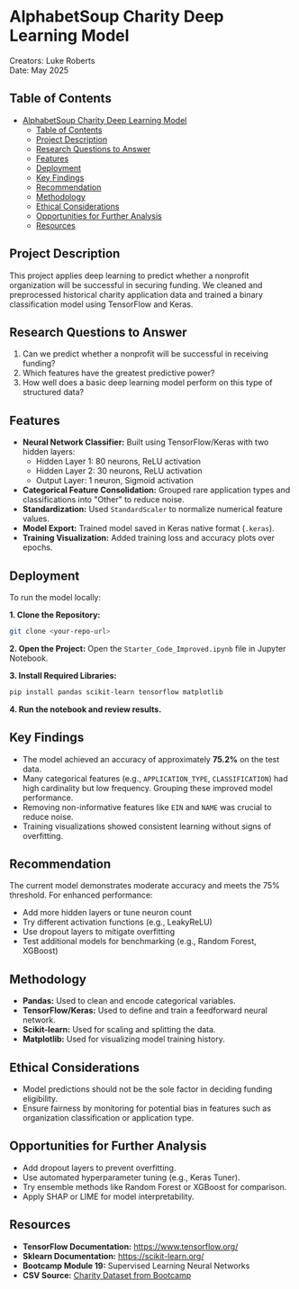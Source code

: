 
# AlphabetSoup Charity Deep Learning Model  
Creators: Luke Roberts  
Date: May 2025  

## Table of Contents
- [AlphabetSoup Charity Deep Learning Model](#alphabetsoup-charity-deep-learning-model)
  - [Table of Contents](#table-of-contents)
  - [Project Description](#project-description)
  - [Research Questions to Answer](#research-questions-to-answer)
  - [Features](#features)
  - [Deployment](#deployment)
  - [Key Findings](#key-findings)
  - [Recommendation](#recommendation)
  - [Methodology](#methodology)
  - [Ethical Considerations](#ethical-considerations)
  - [Opportunities for Further Analysis](#opportunities-for-further-analysis)
  - [Resources](#resources)

## Project Description  
This project applies deep learning to predict whether a nonprofit organization will be successful in securing funding. We cleaned and preprocessed historical charity application data and trained a binary classification model using TensorFlow and Keras.

## Research Questions to Answer  
1. Can we predict whether a nonprofit will be successful in receiving funding?
2. Which features have the greatest predictive power?
3. How well does a basic deep learning model perform on this type of structured data?

## Features  
- **Neural Network Classifier:** Built using TensorFlow/Keras with two hidden layers:
  - Hidden Layer 1: 80 neurons, ReLU activation
  - Hidden Layer 2: 30 neurons, ReLU activation
  - Output Layer: 1 neuron, Sigmoid activation
- **Categorical Feature Consolidation:** Grouped rare application types and classifications into "Other" to reduce noise.
- **Standardization:** Used `StandardScaler` to normalize numerical feature values.
- **Model Export:** Trained model saved in Keras native format (`.keras`).
- **Training Visualization:** Added training loss and accuracy plots over epochs.

## Deployment  
To run the model locally:

**1. Clone the Repository:**
```bash
git clone <your-repo-url>
```

**2. Open the Project:**
Open the `Starter_Code_Improved.ipynb` file in Jupyter Notebook.

**3. Install Required Libraries:**
```bash
pip install pandas scikit-learn tensorflow matplotlib
```

**4. Run the notebook and review results.**

## Key Findings  
- The model achieved an accuracy of approximately **75.2%** on the test data.
- Many categorical features (e.g., `APPLICATION_TYPE`, `CLASSIFICATION`) had high cardinality but low frequency. Grouping these improved model performance.
- Removing non-informative features like `EIN` and `NAME` was crucial to reduce noise.
- Training visualizations showed consistent learning without signs of overfitting.

## Recommendation  
The current model demonstrates moderate accuracy and meets the 75% threshold. For enhanced performance:
- Add more hidden layers or tune neuron count
- Try different activation functions (e.g., LeakyReLU)
- Use dropout layers to mitigate overfitting
- Test additional models for benchmarking (e.g., Random Forest, XGBoost)

## Methodology  
- **Pandas:** Used to clean and encode categorical variables.
- **TensorFlow/Keras:** Used to define and train a feedforward neural network.
- **Scikit-learn:** Used for scaling and splitting the data.
- **Matplotlib:** Used for visualizing model training history.

## Ethical Considerations  
- Model predictions should not be the sole factor in deciding funding eligibility.
- Ensure fairness by monitoring for potential bias in features such as organization classification or application type.

## Opportunities for Further Analysis  
- Add dropout layers to prevent overfitting.
- Use automated hyperparameter tuning (e.g., Keras Tuner).
- Try ensemble methods like Random Forest or XGBoost for comparison.
- Apply SHAP or LIME for model interpretability.

## Resources  
- **TensorFlow Documentation:** https://www.tensorflow.org/  
- **Sklearn Documentation:** https://scikit-learn.org/  
- **Bootcamp Module 19:** Supervised Learning Neural Networks  
- **CSV Source:** [Charity Dataset from Bootcamp](https://static.bc-edx.com/data/dl-1-2/m21/lms/starter/charity_data.csv)
